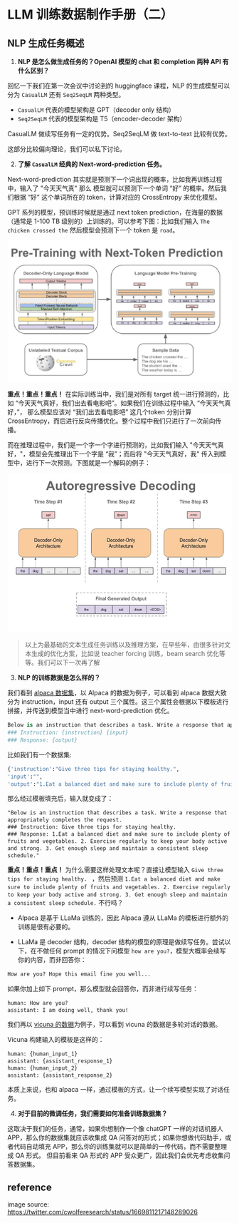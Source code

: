 

# LLM 训练数据制作手册（二）

## NLP 生成任务概述 

1. **NLP 是怎么做生成任务的？OpenAI 模型的 chat 和 completion 两种 API 有什么区别？**

回忆一下我们在第一次会议中讨论到的 huggingface 课程，NLP 的生成模型可以分为 `CasualLM` 还有 `Seq2SeqLM` 两种类型。

+ `CasualLM` 代表的模型架构是 GPT（decoder only 结构）
+ `Seq2SeqLM` 代表的模型架构是 T5（encoder-decoder 架构）

CasualLM 做续写任务有一定的优势。Seq2SeqLM 做 text-to-text 比较有优势。

这部分比较偏向理论，我们可以私下讨论。

2. **了解  `CasualLM`  经典的 Next-word-prediction 任务。**

Next-word-prediction 其实就是预测下一个词出现的概率，比如我再训练过程中，输入了 "今天天气真" 那么 模型就可以预测下一个单词 “好” 的概率。然后我们根据 “好” 这个单词所在的 token，计算对应的 CrossEntropy 来优化模型。

GPT 系列的模型，预训练时候就是通过 next token prediction，在海量的数据（通常是 1-100 TB 级别的）上训练的。可以参考下图：比如我们输入 `The chicken crossed the` 然后模型会预测下一个 token 是 `road`。 

![image-20230718143705596](./img/image-20230718143705596.png)

**重点！重点！重点！** 在实际训练当中，我们是对所有 target 统一进行预测的，比如 “今天天气真好，我们出去看电影吧”。如果我们在训练过程中输入 “今天天气真好，”， 那么模型应该对 “我们出去看电影吧” 这几个token 分别计算 CrossEntropy，而后进行反向传播优化。整个过程中我们只进行了一次前向传播。

而在推理过程中，我们是一个字一个字进行预测的，比如我们输入 "今天天气真好，"，模型会先推理出下一个字是 “我”；而后将 "今天天气真好，我" 传入到模型中，进行下一次预测。下图就是一个解码的例子：

![image-20230718143635568](./img/image-20230718143635568.png)

> 以上为最基础的文本生成任务训练以及推理方案，在早些年，由很多针对文本生成的优化方案，比如说 teacher forcing 训练，beam search 优化等等。我们可以下一次再了解

3. **NLP 的训练数据是怎么样的？**

我们看到 [alpaca 数据集](https://huggingface.co/datasets/tatsu-lab/alpaca)，以 Alpaca 的数据为例子，可以看到 alpaca 数据大致分为 instruction，input 还有 output 三个属性。这三个属性会根据以下模板进行拼接，并传送到模型当中进行 next-word-prediction 优化。

```python
Below is an instruction that describes a task. Write a response that appropriately completes the request. 
### Instruction: {instruction} {input} 
### Response: {output}
```

比如我们有一个数据集:

```python
{'instruction':"Give three tips for staying healthy.",
'input':"",
'output':"1.Eat a balanced diet and make sure to include plenty of fruits and vegetables. 2. Exercise regularly to keep your body active and strong. 3. Get enough sleep and maintain a consistent sleep schedule."}
```

那么经过模板填充后，输入就变成了：

```text
"Below is an instruction that describes a task. Write a response that appropriately completes the request. 
### Instruction: Give three tips for staying healthy. 
### Response: 1.Eat a balanced diet and make sure to include plenty of fruits and vegetables. 2. Exercise regularly to keep your body active and strong. 3. Get enough sleep and maintain a consistent sleep schedule."
```

**重点！重点！重点！** 为什么需要这样处理文本呢？直接让模型输入 `Give three tips for staying healthy. ` ，然后预测 `1.Eat a balanced diet and make sure to include plenty of fruits and vegetables. 2. Exercise regularly to keep your body active and strong. 3. Get enough sleep and maintain a consistent sleep schedule.` 不行吗？

+ Alpaca 是基于 LLaMa 训练的，因此 Alpaca 遵从 LLaMa 的模板进行额外的训练是很有必要的。

+ LLaMa 是 decoder 结构，decoder 结构的模型的原理是做续写任务。尝试以下，在不做任何 prompt 的情况下问模型 `how are you?`，模型大概率会续写你的内容，而非回答你：

```python
How are you? Hope this email fine you well...
```

如果你加上如下 prompt，那么模型就会回答你，而非进行续写任务：

```text
human: How are you?
assistant: I am doing well, thank you!
```

我们再以 [vicuna 的数据](https://huggingface.co/datasets/ehartford/wizard_vicuna_70k_unfiltered/viewer/ehartford--wizard_vicuna_70k_unfiltered/train?row=13)为例子，可以看到 vicuna 的数据是多轮对话的数据。

Vicuna 构建输入的模板是这样的：

```
human: {human_input_1}
assistant: {assistant_response_1}
human: {human_input_2}
assistant: {assistant_response_2}
```

本质上来说，也和 alpaca 一样，通过模板的方式，让一个续写模型实现了对话任务。

4. **对于目前的微调任务，我们需要如何准备训练数据集？**

这取决于我们的任务，通常，如果你想制作一个像 chatGPT 一样的对话机器人 APP，那么你的数据集就应该收集成 QA 问答对的形式；如果你想做代码助手，或者代码自动填充 APP，那么你的训练集就可以是简单的一传代码，而不需要整理成 QA 形式。
但目前看来 QA 形式的 APP 受众更广，因此我们会优先考虑收集问答数据集。


## reference

image source: https://twitter.com/cwolferesearch/status/1669811217148289026

